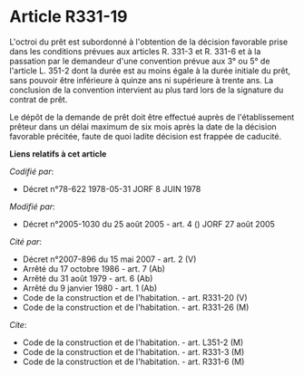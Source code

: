 # Article R331-19

L'octroi du prêt est subordonné à l'obtention de la décision favorable prise dans les conditions prévues aux articles R.
331-3 et R. 331-6 et à la passation par le demandeur d'une convention prévue aux 3° ou 5° de l'article L. 351-2 dont la durée
est au moins égale à la durée initiale du prêt, sans pouvoir être inférieure à quinze ans ni supérieure à trente ans. La
conclusion de la convention intervient au plus tard lors de la signature du contrat de prêt.

Le dépôt de la demande de prêt doit être effectué auprès de l'établissement prêteur dans un délai maximum de six mois après
la date de la décision favorable précitée, faute de quoi ladite décision est frappée de caducité.

**Liens relatifs à cet article**

_Codifié par_:

  - Décret n°78-622 1978-05-31 JORF 8 JUIN 1978

_Modifié par_:

  - Décret n°2005-1030 du 25 août 2005 - art. 4 () JORF 27 août 2005

_Cité par_:

  - Décret n°2007-896 du 15 mai 2007 - art. 2 (V)
  - Arrêté du 17 octobre 1986 - art. 7 (Ab)
  - Arrêté du 31 août 1979 - art. 6 (Ab)
  - Arrêté du 9 janvier 1980 - art. 1 (Ab)
  - Code de la construction et de l'habitation. - art. R331-20 (V)
  - Code de la construction et de l'habitation. - art. R331-26 (M)

_Cite_:

  - Code de la construction et de l'habitation. - art. L351-2 (M)
  - Code de la construction et de l'habitation. - art. R331-3 (M)
  - Code de la construction et de l'habitation. - art. R331-6 (M)
